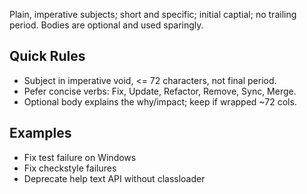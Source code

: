 Plain, imperative subjects; short and specific; initial captial; no trailing period. Bodies are optional and used sparingly.

## Quick Rules

- Subject in imperative void, <= 72 characters, not final period.
- Pefer concise verbs: Fix, Update, Refactor, Remove, Sync, Merge.
- Optional body explains the why/impact; keep if wrapped ~72 cols.

## Examples

- Fix test failure on Windows
- Fix checkstyle failures
- Deprecate help text API without classloader
